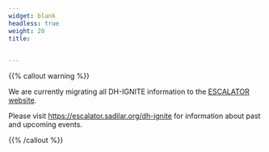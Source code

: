 ```yaml
---
widget: blank
headless: true
weight: 20
title: 

  
---
```


{{% callout warning %}}

We are currently migrating all DH-IGNITE information to the [ESCALATOR website](https://escalator.sadilar.org/dh-ignite).

Please visit https://escalator.sadilar.org/dh-ignite for information about past and upcoming events.





{{% /callout %}}


